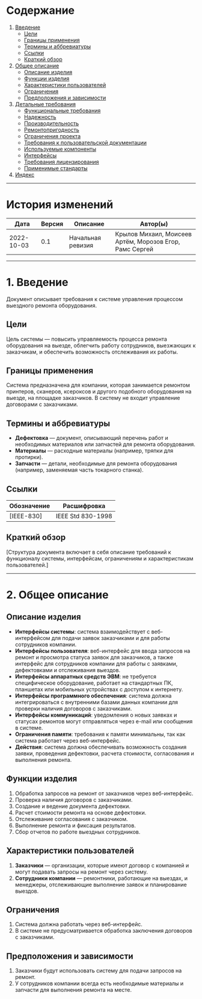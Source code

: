 # Содержание
1. [Введение](#1-введение)
   - [Цели](#цели)
   - [Границы применения](#границы-применения)
   - [Термины и аббревиатуры](#термины-и-аббревиатуры)
   - [Ссылки](#ссылки)
   - [Краткий обзор](#краткий-обзор)
2. [Общее описание](#2-общее-описание)
   - [Описание изделия](#описание-изделия)
   - [Функции изделия](#функции-изделия)
   - [Характеристики пользователей](#характеристики-пользователей)
   - [Ограничения](#ограничения)
   - [Предположения и зависимости](#предположения-и-зависимости)
3. [Детальные требования](#3-детальные-требования)
   - [Функциональные требования](#функциональные-требования)
   - [Надежность](#надежность)
   - [Производительность](#производительность)
   - [Ремонтопригодность](#ремонтопригодность)
   - [Ограничения проекта](#ограничения-проекта)
   - [Требования к пользовательской документации](#требования-к-пользовательской-документации)
   - [Используемые компоненты](#используемые-компоненты)
   - [Интерфейсы](#интерфейсы)
   - [Требования лицензирования](#требования-лицензирования)
   - [Применимые стандарты](#применимые-стандарты)
4. [Индекс](#индекс)

---

# История изменений
| Дата       | Версия | Описание         | Автор(ы)      |
|------------|--------|------------------|---------------|
| 2022-10-03 | 0.1    | Начальная ревизия |Крылов Михаил, Моисеев Артём, Морозов Егор, Рамс Сергей | 

---
# 1. Введение
Документ описывает требования к системе управления процессом выездного ремонта оборудования.

## Цели
Цель системы — повысить управляемость процесса ремонта оборудования на выезде, облегчить работу сотрудников, выезжающих к заказчикам, и обеспечить возможность отслеживания их работы.

## Границы применения
Система предназначена для компании, которая занимается ремонтом принтеров, сканеров, ксероксов и другого подобного оборудования на выезде, на площадке заказчиков. В систему не входит управление договорами с заказчиками.

## Термины и аббревиатуры
- **Дефектовка** — документ, описывающий перечень работ и необходимых материалов или запчастей для ремонта оборудования.
- **Материалы** — расходные материалы (например, тряпки для протирки).
- **Запчасти** — детали, необходимые для ремонта оборудования (например, заменяемая часть токарного станка).

## Ссылки
| Обозначение | Расшифровка           |
|-------------|-----------------------|
| [IEEE-830]  | IEEE Std 830-1998      |

## Краткий обзор
[Структура документа включает в себя описание требований к функционалу системы, интерфейсам, ограничениям и характеристикам пользователей.]

---

# 2. Общее описание

## Описание изделия
- **Интерфейсы системы**: система взаимодействует с веб-интерфейсом для подачи заявок заказчиками и для работы сотрудников компании.
- **Интерфейсы пользователя**: веб-интерфейс для ввода запросов на ремонт и просмотра статуса заявок для заказчиков, а также интерфейс для сотрудников компании для работы с заявками, дефектовками и отслеживания выездов.
- **Интерфейсы аппаратных средств ЭВМ**: не требуется специфическое оборудование, работает на стандартных ПК, планшетах или мобильных устройствах с доступом к интернету.
- **Интерфейсы программного обеспечения**: система должна интегрироваться с внутренними базами данных компании для проверки наличия договоров с заказчиками.
- **Интерфейсы коммуникаций**: уведомления о новых заявках и статусах ремонтов могут отправляться через e-mail или сообщения в системе.
- **Ограничения памяти**: требования к памяти минимальны, так как система работает через веб-интерфейс.
- **Действия**: система должна обеспечивать возможность создания заявки, проведения дефектовки, расчета стоимости, согласования и выполнения ремонта.

## Функции изделия
1. Обработка запросов на ремонт от заказчиков через веб-интерфейс.
2. Проверка наличия договоров с заказчиками.
3. Создание и ведение документа дефектовки.
4. Расчет стоимости ремонта на основе дефектовки.
5. Отслеживание согласования с заказчиком.
6. Выполнение ремонта и фиксация результатов.
7. Сбор отчетов по работе выездных сотрудников.

## Характеристики пользователей
1. **Заказчики** — организации, которые имеют договор с компанией и могут подавать запросы на ремонт через систему.
2. **Сотрудники компании** — ремонтники, работающие на выездах, и менеджеры, отслеживающие выполнение заявок и планирование выездов.

## Ограничения
1. Система должна работать через веб-интерфейс.
2. В системе не предусматривается обработка заключения договоров с заказчиками.

## Предположения и зависимости
1. Заказчики будут использовать систему для подачи запросов на ремонт.
2. У сотрудников компании всегда есть необходимые материалы и запчасти для выполнения ремонта на месте.
